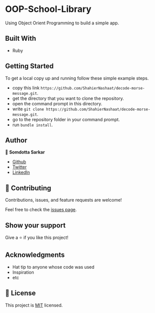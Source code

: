 # OOP-School-Library
Using Object Orient Programming to build a simple app.
## Built With

- Ruby


## Getting Started

To get a local copy up and running follow these simple example steps.

- copy this link `https://github.com/ShahierNashaat/decode-morse-message.git`.
- get the directory that you want to clone the repository.
- open the command prompt in this directory.
- write `git clone https://github.com/ShahierNashaat/decode-morse-message.git`.
- go to the repository folder in your command prompt.
- run `bundle install`.

## Author

👤 **Somdotta Sarkar**

- [Github](https://github.com/Somdotta07)
- [Twitter](https://github.com/Somdotta07)
- [LinkedIn](www.linkedin.com/in/somdottasarkar)
## 🤝 Contributing

Contributions, issues, and feature requests are welcome!

Feel free to check the [issues page](../../issues/).

## Show your support

Give a ⭐️ if you like this project!

## Acknowledgments

- Hat tip to anyone whose code was used
- Inspiration
- etc

## 📝 License

This project is [MIT](./MIT.md) licensed.